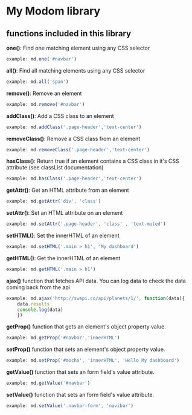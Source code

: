 # My Modom library

## functions included in this library
**one()**: Find one matching element using any CSS selector
```javascript
example: md.one('#navbar')
```
**all()**: Find all matching elements using any CSS selector
```javascript
example: md.all('span')
```
**remove()**: Remove an element
```javascript
example: md.remove('#navbar')
```
**addClass()**: Add a CSS class to an element
```javascript
example: md.addClass('.page-header','text-center')
```
**removeClass()**: Remove a CSS class from an element
```javascript
example: md.removeClass('.page-header','text-center')
```
**hasClass()**: Return true if an element contains a CSS class in it's CSS attribute (see classList documentation)
```javascript
example: md.hasClass('.page-header','text-center')
```
**getAttr()**: Get an HTML attribute from an element
```javascript
example: md.getAttr('div', 'class')
```
**setAttr()**: Set an HTML attribute on an element
```javascript
example: md.setAttr('.page-header', 'class' , 'text-muted')
```
**setHTML()**: Set the innerHTML of an element
```javascript
example: md.setHTML('.main > h1', 'My dashboard')
```
**getHTML()**: Get the innerHTML of an element
```javascript
example: md.getHTML('.main > h1')
```
**ajax()** function that fetches API data. You can log data to check the data coming back from the api
```javascript
example: md.ajax('http://swapi.co/api/planets/1/', function(data){
    data.results
    console.log(data)
    })
```
**getProp()** function that gets an element's object property value.
```javascript
example: md.getProp('#navbar','innerHTML')
```
**setProp()** function that sets an element's object property value.
```javascript
example: md.setProp('#mocha', 'innerHTML', 'Hello My dashboard')
```
**getValue()** function that sets an form field's value attribute.
```javascript
example: md.getValue('#navbar')
```
**setValue()** function that sets an form field's value attribute.
```javascript
example: md.setValue('.navbar-form', 'navibar')
```
